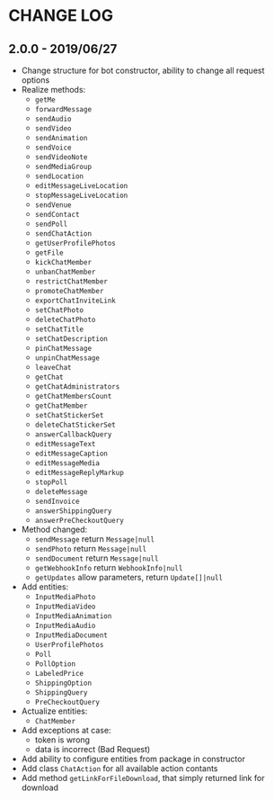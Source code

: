 # CHANGE LOG
## 2.0.0 - 2019/06/27
* Change structure for bot constructor, ability to change all request options
* Realize methods:
    * `getMe` 
    * `forwardMessage`
    * `sendAudio`
    * `sendVideo`
    * `sendAnimation`
    * `sendVoice`
    * `sendVideoNote`
    * `sendMediaGroup`
    * `sendLocation`
    * `editMessageLiveLocation`
    * `stopMessageLiveLocation`
    * `sendVenue`
    * `sendContact`
    * `sendPoll`
    * `sendChatAction`
    * `getUserProfilePhotos`
    * `getFile`
    * `kickChatMember`
    * `unbanChatMember`
    * `restrictChatMember`
    * `promoteChatMember`
    * `exportChatInviteLink`
    * `setChatPhoto`
    * `deleteChatPhoto`
    * `setChatTitle`
    * `setChatDescription`
    * `pinChatMessage`
    * `unpinChatMessage`
    * `leaveChat`
    * `getChat`
    * `getChatAdministrators`
    * `getChatMembersCount`
    * `getChatMember`
    * `setChatStickerSet`
    * `deleteChatStickerSet`
    * `answerCallbackQuery`
    * `editMessageText`
    * `editMessageCaption`
    * `editMessageMedia`
    * `editMessageReplyMarkup`
    * `stopPoll`
    * `deleteMessage`
    * `sendInvoice`
    * `answerShippingQuery`
    * `answerPreCheckoutQuery`
* Method changed:
    * `sendMessage` return `Message|null`
    * `sendPhoto` return `Message|null`
    * `sendDocument` return `Message|null`
    * `getWebhookInfo` return `WebhookInfo|null`
    * `getUpdates` allow parameters, return `Update[]|null`
* Add entities:
    * `InputMediaPhoto`
    * `InputMediaVideo`
    * `InputMediaAnimation`
    * `InputMediaAudio`
    * `InputMediaDocument`
    * `UserProfilePhotos`
    * `Poll`
    * `PollOption`
    * `LabeledPrice`
    * `ShippingOption`
    * `ShippingQuery`
    * `PreCheckoutQuery`
* Actualize entities:
    * `ChatMember`
* Add exceptions at case:
    * token is wrong
    * data is incorrect (Bad Request)
* Add ability to configure entities from package in constructor
* Add class `ChatAction` for all available action contants
* Add method `getLinkForFileDownload`, that simply returned link for download